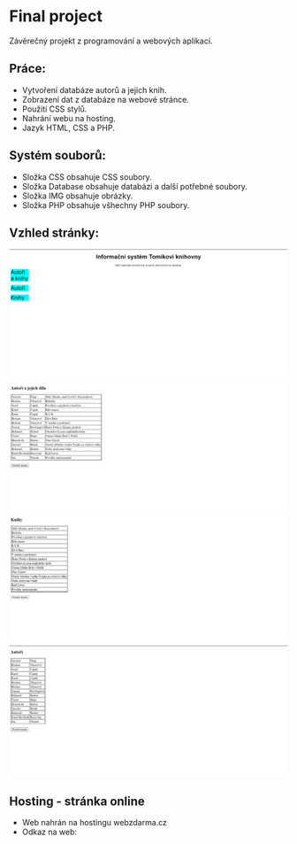# Final project

Závěrečný projekt z programování a webových aplikací.

## Práce:

- Vytvoření databáze autorů a jejich knih.
- Zobrazení dat z databáze na webové stránce.
- Použití CSS stylů.
- Nahrání webu na hosting.
- Jazyk HTML, CSS a PHP.

## Systém souborů:

- Složka CSS obsahuje CSS soubory.
- Složka Database obsahuje databázi a další potřebné soubory.
- Složka IMG obsahuje obrázky.
- Složka PHP obsahuje všhechny PHP soubory.

## Vzhled stránky:
<img src = "IMG/obr1.jpg" >
<img src = "IMG/obr2.jpg" >
<img src = "IMG/obr3.jpg" >
<img src = "IMG/obr4.jpg" >

## Hosting - stránka online

- Web nahrán na hostingu webzdarma.cz
- Odkaz na web:
